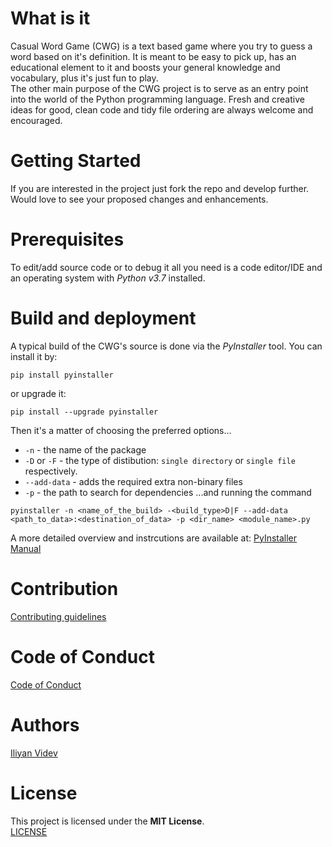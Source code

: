 # What is it
Casual Word Game (CWG) is a text based game where you try to guess a word based on it's definition. It is meant to be easy to pick up, has an educational element to it and boosts your general knowledge and vocabulary, plus it's just fun to play.  
The other main purpose of the CWG project is to serve as an entry point into the world of the Python programming language. Fresh and creative ideas for good, clean code and tidy file ordering are always welcome and encouraged.

# Getting Started

If you are interested in the project just fork the repo and develop further. Would love to see your proposed changes and enhancements.

# Prerequisites

To edit/add source code or to debug it all you need is a code editor/IDE and an operating system with _Python v3.7_ installed.  

# Build and deployment

A typical build of the CWG's source is done via the _PyInstaller_ tool. You can install it by:
```
pip install pyinstaller
```
or upgrade it:
```
pip install --upgrade pyinstaller
```

Then it's a matter of choosing the preferred options...  
* `-n` - the name of the package
* `-D` or `-F` - the type of distibution: `single directory` or `single file` respectively.
* `--add-data` - adds the required extra non-binary files
* `-p` - the path to search for dependencies
...and running the command
```
pyinstaller -n <name_of_the_build> -<build_type>D|F --add-data <path_to_data>:<destination_of_data> -p <dir_name> <module_name>.py    
```

A more detailed overview and instrcutions are available at: [PyInstaller Manual](https://pyinstaller.readthedocs.io/en/stable/usage.html#mac-os-x-specific-options)

# Contribution

[Contributing guidelines](https://github.com/ivi-dev/CWG/blob/master/CONTRIBUTING.md)

# Code of Conduct

[Code of Conduct](https://github.com/ivi-dev/CWG/blob/master/CODE_OF_CONDUCT.md)

# Authors

[Iliyan Videv](mailto:videviliyan@gmail.com)

# License

This project is licensed under the **MIT License**.  
[LICENSE](https://github.com/ivi-dev/CWG/blob/master/LICENSE)
